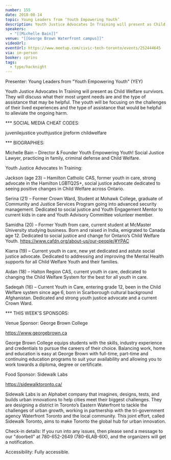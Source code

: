 ```yaml
---
number: 155
date: 2018-08-14
topic: Young Leaders from ‘Youth Empowering Youth’
description: Youth Justice Advocates In Training will present as Child Welfare survivors. They will discuss what their most urgent needs are and the type of assistance that may be helpful. The youth will be focusing on the challenges of their lived experiences and the type of assistance that would be helpful to alleviate the ongoing harm.
speakers:
  - "[[Michelle Bain]]"
venue: "[[George Brown Waterfront campus]]"
videoUrl:
eventUrl: https://www.meetup.com/civic-tech-toronto/events/252444645
via: in-person
booker: sprins
tags:
  - type/hacknight
---
```


Presenter: Young Leaders from "Youth Empowering Youth" (YEY)

Youth Justice Advocates In Training will present as Child Welfare survivors. They will discuss what their most urgent needs are and the type of assistance that may be helpful. The youth will be focusing on the challenges of their lived experiences and the type of assistance that would be helpful to alleviate the ongoing harm.

*** SOCIAL MEDIA CHEAT CODES:

juvenilejustice youthjustice jjreform childwelfare

*** BIOGRAPHIES:

Michelle Bain – Director & Founder Youth Empowering Youth! Social Justice Lawyer, practicing in family, criminal defense and Child Welfare.

Youth Justice Advocates In Training:

Jackson (age 23) – Hamilton Catholic CAS, former youth in care, strong advocate in the Hamilton LGBTQ2S+, social justice advocate dedicated to seeing positive changes in Child Welfare across Ontario.

Serina (21) – Former Crown Ward, Student at Mohawk College, graduate of Community and Justice Services Program going into advanced security management. Dedicated to social justice and Youth Engagement Mentor to current kids in care and Youth Advisory Committee volunteer member.

Samidha (20) – Former Youth from care, current student at McMaster University studying business. Born and raised in India, emigrated to Canada age 12. Dedicated to social justice and change for Ontario’s Child Welfare Youth. https://www.cafdn.org/about-us/our-people/#YPAC

Kiarra (19) – Current youth in care, new yet dedicated and astute social justice advocate. Dedicated to addressing and improving the Mental Health supports for all Child Welfare Youth and their families.

Aidan (18) – Halton Region CAS, current youth in care, dedicated to changing the Child Welfare System for the best for all youth in care.

Sadeqah (16) – Current Youth in Care, entering grade 12, been in the Child Welfare system since age 6, born in Scarborough cultural background Afghanistan. Dedicated and strong youth justice advocate and a current Crown Ward.

*** THIS WEEK'S SPONSORS:

Venue Sponsor: George Brown College

https://www.georgebrown.ca

George Brown College equips students with the skills, industry experience and credentials to pursue the careers of their choice. Balancing work, home and education is easy at George Brown with full-time, part-time and continuing education programs to suit your availability and allowing you to work towards a diploma, degree or certificate.

Food Sponsor: Sidewalk Labs

https://sidewalktoronto.ca/

Sidewalk Labs is an Alphabet company that imagines, designs, tests, and builds urban innovations to help cities meet their biggest challenges. They are designing a district in Toronto’s Eastern Waterfront to tackle the challenges of urban growth, working in partnership with the tri-government agency Waterfront Toronto and the local community. This joint effort, called Sidewalk Toronto, aims to make Toronto the global hub for urban innovation.

Check-in details: If you run into any issues, then please send a message to our "doorbell" at 780-652-2649 (780-6LAB-6IX), and the organizers will get a notification.

Accessibility: Fully accessible.
